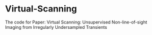 # Virtual-Scanning
The code for Paper: Virtual Scanning: Unsupervised Non-line-of-sight Imaging from Irregularly Undersampled Transients
